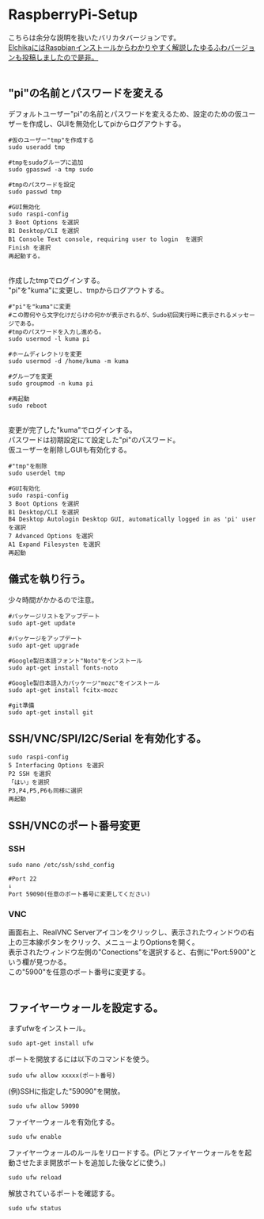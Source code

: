 # RaspberryPi-Setup
こちらは余分な説明を抜いたバリカタバージョンです。<br>
[ElchikaにはRaspbianインストールからわかりやすく解説したゆるふわバージョンも投稿しましたので是非。](https://elchika.com/article/b0258599-8df9-4017-9490-70ca8c33de5c)
<br>
<br>
## "pi"の名前とパスワードを変える
デフォルトユーザー"pi"の名前とパスワードを変えるため、設定のための仮ユーザーを作成し、GUIを無効化してpiからログアウトする。<br>

    #仮のユーザー"tmp"を作成する
    sudo useradd tmp
    
    #tmpをsudoグループに追加
    sudo gpasswd -a tmp sudo
    
    #tmpのパスワードを設定
    sudo passwd tmp

    #GUI無効化
    sudo raspi-config
    3 Boot Options を選択
    B1 Desktop/CLI を選択
    B1 Console Text console, requiring user to login  を選択
    Finish を選択
    再起動する。
    
<br>
作成したtmpでログインする。<br>
"pi"を"kuma"に変更し、tmpからログアウトする。<br>

    #"pi"を"kuma"に変更
    #この際何やら文字化けだらけの何かが表示されるが、Sudo初回実行時に表示されるメッセージである。
    #tmpのパスワードを入力し進める。
    sudo usermod -l kuma pi
    
    #ホームディレクトリを変更
    sudo usermod -d /home/kuma -m kuma
    
    #グループを変更
    sudo groupmod -n kuma pi
    
    #再起動
    sudo reboot

<br>
変更が完了した"kuma"でログインする。<br>
パスワードは初期設定にて設定した"pi"のパスワード。<br>
仮ユーザーを削除しGUIも有効化する。<br>

    #"tmp"を削除
    sudo userdel tmp
    
    #GUI有効化
    sudo raspi-config
    3 Boot Options を選択
    B1 Desktop/CLI を選択
    B4 Desktop Autologin Desktop GUI, automatically logged in as 'pi' user を選択
    7 Advanced Options を選択
    A1 Expand Filesysten を選択
    再起動


## 儀式を執り行う。
少々時間がかかるので注意。<br>

    #パッケージリストをアップデート
    sudo apt-get update
    
    #パッケージをアップデート
    sudo apt-get upgrade
    
    #Google製日本語フォント"Noto"をインストール
    sudo apt-get install fonts-noto
    
    #Google製日本語入力パッケージ"mozc"をインストール
    sudo apt-get install fcitx-mozc
    
    #git準備
    sudo apt-get install git


## SSH/VNC/SPI/I2C/Serial を有効化する。

    sudo raspi-config
    5 Interfacing Options を選択
    P2 SSH を選択
    「はい」を選択
    P3,P4,P5,P6も同様に選択
    再起動
    

## SSH/VNCのポート番号変更

### SSH
    sudo nano /etc/ssh/sshd_config

    #Port 22
    ↓
    Port 59090(任意のポート番号に変更してください) 

### VNC
画面右上、RealVNC Serverアイコンをクリックし、表示されたウィンドウの右上の三本線ボタンをクリック、メニューよりOptionsを開く。<br>
表示されたウィンドウ左側の"Conections"を選択すると、右側に"Port:5900"という欄が見つかる。<br>
この"5900"を任意のポート番号に変更する。<br>
<br>

## ファイヤーウォールを設定する。<br>
まずufwをインストール。<br>

    sudo apt-get install ufw
    
ポートを開放するには以下のコマンドを使う。

    sudo ufw allow xxxxx(ポート番号)
    
(例)SSHに指定した"59090"を開放。

    sudo ufw allow 59090
    
ファイヤーウォールを有効化する。

    sudo ufw enable
    
ファイヤーウォールのルールをリロードする。(Piとファイヤーウォールをを起動させたまま開放ポートを追加した後などに使う。)

    sudo ufw reload

解放されているポートを確認する。

    sudo ufw status
